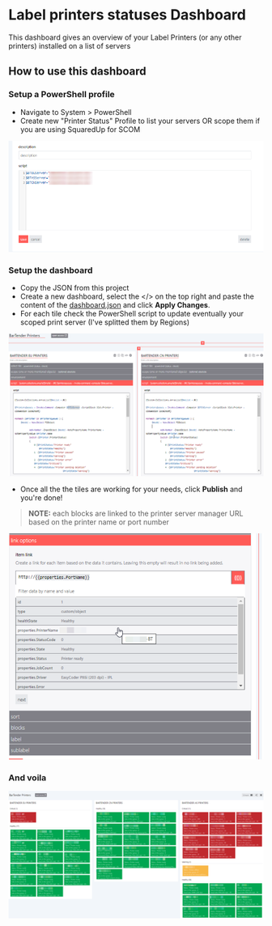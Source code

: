 # Label printers statuses Dashboard
This dashboard gives an overview of your Label Printers (or any other printers) installed on a list of servers


## How to use this dashboard
### Setup a PowerShell profile
- Navigate to System > PowerShell
- Create new "Printer Status" Profile to list your servers OR scope them if you are using SquaredUp for SCOM

![screenshot](images/PrinterProfil.png)

### Setup the dashboard
- Copy the JSON from this project
- Create a new dashboard, select the </> on the top right and paste the content of the [dashboard.json](dashboard.json) and click **Apply Changes**.
- For each tile check the PowerShell script to update eventually your scoped print server (I've splitted them by Regions)

![screenshot](images/PrinterByDCs.png)

- Once all the the tiles are working for your needs, click **Publish** and you're done!

> **NOTE:**  each blocks are linked to the printer server manager URL based on the printer name or port number
  
![screenshot](images/PrinterLink.png)

### And voila
![screenshot](Label-printer-status-dashboard.png)
